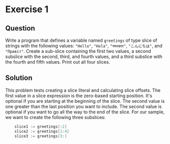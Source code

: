 # Exercise 1

## Question
Write a program that defines a variable named `greetings` of type slice of strings with the following values: `"Hello"`, `"Hola"`, `"नमस्कार"`, `"こんにちは"`, and `"Привіт"`. Create a sub-slice containing the first two values, a second subslice with the second, third, and fourth values, and a third subslice with the fourth and fifth values. Print out all four slices.

## Solution
This problem tests creating a slice literal and calculating slice offsets. The first value in a slice expression is the zero-based starting position. It's optional if you are starting at the beginning of the slice. The second value is one greater than the last position you want to include. The second value is optional if you want to go all the way to the end of the slice. For our sample, we want to create the following three subslices:

```go
	slice1 := greetings[:2]
	slice2 := greetings[1:4]
	slice3 := greetings[3:]
```
